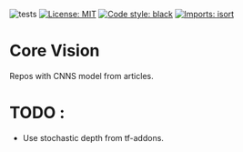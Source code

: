 ![tests](https://github.com/Klimorg/custom_core_vision/actions/workflows/main.yaml/badge.svg?event=push)
[![License: MIT](https://img.shields.io/badge/License-MIT-yellow.svg)](https://opensource.org/licenses/MIT)
[![Code style: black](https://img.shields.io/badge/code%20style-black-000000.svg)](https://github.com/psf/black)
[![Imports: isort](https://img.shields.io/badge/%20imports-isort-%231674b1?style=flat&labelColor=ef8336)](https://pycqa.github.io/isort/)

# Core Vision

Repos with CNNS model from articles.

# TODO :

- Use stochastic depth from tf-addons.
